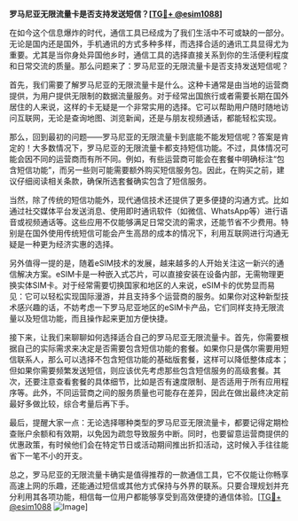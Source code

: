 **罗马尼亚无限流量卡是否支持发送短信？[[TG💪+ @esim1088](https://t.me/s/esim1088)]**

在如今这个信息爆炸的时代，通信工具已经成为了我们生活中不可或缺的一部分。无论是国内还是国外，手机通讯的方式多种多样，而选择合适的通讯工具显得尤为重要。尤其是当你身处异国他乡时，通信工具的选择直接关系到你的生活便利程度和日常交流的质量。那么问题来了：罗马尼亚的无限流量卡是否支持发送短信呢？

首先，我们需要了解罗马尼亚的无限流量卡是什么。这种卡通常是由当地的运营商提供，为用户提供无限制的数据流量服务。对于经常出国旅行或者需要长期在国外居住的人来说，这样的卡无疑是一个非常实用的选择。它可以帮助用户随时随地访问互联网，无论是查询地图、浏览新闻，还是与朋友视频通话，都能轻松实现。

那么，回到最初的问题——罗马尼亚的无限流量卡到底能不能发短信呢？答案是肯定的！大多数情况下，罗马尼亚的无限流量卡都支持短信功能。不过，具体情况可能会因不同的运营商而有所不同。例如，有些运营商可能会在套餐中明确标注“包含短信功能”，而另一些则可能需要额外购买短信服务包。因此，在购买之前，建议仔细阅读相关条款，确保所选套餐确实包含了短信服务。

当然，除了传统的短信功能外，现代通信技术还提供了更多便捷的沟通方式。比如通过社交媒体平台发送消息、使用即时通讯软件（如微信、WhatsApp等）进行语音或视频通话等。这些应用不仅能够满足日常交流的需求，还能节省不少费用。特别是在国外使用传统短信可能会产生高昂的成本的情况下，利用互联网进行沟通无疑是一种更为经济实惠的选择。

另外值得一提的是，随着eSIM技术的发展，越来越多的人开始关注这一新兴的通信解决方案。eSIM卡是一种嵌入式芯片，可以直接安装在设备内部，无需物理更换实体SIM卡。对于经常需要切换国家和地区的人来说，eSIM卡的优势显而易见：它可以轻松实现国际漫游，并且支持多个运营商的服务。如果你对这种新型技术感兴趣的话，不妨考虑一下罗马尼亚地区的eSIM卡产品，它们同样支持无限流量以及短信功能，而且操作起来更加方便快捷。

接下来，让我们来聊聊如何选择适合自己的罗马尼亚无限流量卡。首先，你需要根据自己的实际需求来决定是否需要包含短信功能的套餐。如果你只是偶尔需要用短信联系人，那么可以选择不包含短信功能的基础版套餐，这样可以降低整体成本；但如果你需要频繁发送短信，则应该优先考虑那些包含短信服务的高级套餐。其次，还要注意查看套餐的具体细节，比如是否有速度限制、是否适用于所有应用程序等。此外，不同运营商之间的服务质量也可能存在差异，因此在做出最终决定前最好多做比较，综合考量后再下手。

最后，提醒大家一点：无论选择哪种类型的罗马尼亚无限流量卡，都要记得定期检查账户余额和有效期，以免因为疏忽导致服务中断。同时，也要留意运营商提供的优惠政策，有时候他们会在特定节日或活动期间推出折扣活动，这时候入手往往能省下一笔不小的开支。

总之，罗马尼亚的无限流量卡确实是值得推荐的一款通信工具，它不仅能让你畅享高速上网的乐趣，还能通过短信或其他方式保持与外界的联系。只要合理规划并充分利用其各项功能，相信每一位用户都能够享受到高效便捷的通信体验。[[TG💪+ @esim1088](https://t.me/s/esim1088) ![Image](https://i.postimg.cc/4NQfJmqS/Snipaste-2025-05-13-00-14-12.png)]